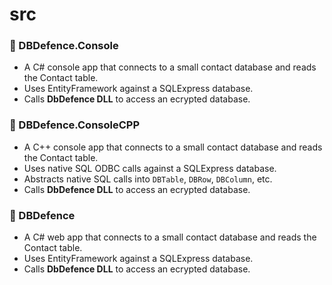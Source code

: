 ﻿# src

### 📁 DBDefence.Console

* A C# console app that connects to a small contact database and reads the Contact table.
* Uses EntityFramework against a SQLExpress database.
* Calls **DbDefence DLL** to access an ecrypted database.

### 📁 DBDefence.ConsoleCPP

* A C++ console app that connects to a small contact database and reads the Contact table.
* Uses native SQL ODBC calls against a SQLExpress database.
* Abstracts native SQL calls into `DBTable`, `DBRow`, `DBColumn`, etc.
* Calls **DbDefence DLL** to access an ecrypted database.

### 📁 DBDefence

* A C# web app that connects to a small contact database and reads the Contact table.
* Uses EntityFramework against a SQLExpress database.
* Calls **DbDefence DLL** to access an ecrypted database.